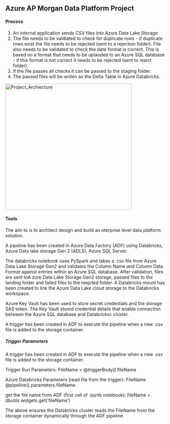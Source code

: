 ## Azure AP Morgan Data Platform Project

#### Process
1) An internal application sends CSV files into Azure Data Lake Storage
2) The file needs to be valdiated to check for duplicate rows - if duplicate rows exist the file needs to be rejected (sent to a rejection folder). File also needs to be validated to check the date format is correct. This is based on a format that needs to be uplaoded to an Azure SQL database - if this format is not correct it needs to be rejected (sent to reject folder).
3) If the file passes all checks it can be passed to the staging folder.
4) The passed files will be writen as the Delta Table in Azure Databricks.

<img width="394" alt="Project_Archiecture" src="https://user-images.githubusercontent.com/67950889/185568589-fe3e1532-6b66-4ca5-aeaf-7f1cea5c520c.png">

#### Tools

The aim to is to architect design and build an nterprise level data platform solution.

A pipeline has been created in Azure Data Factory (ADF) using Databricks, Azure Data lake storage Gen 2 (ADLS), Azure SQL Server. 

The databricks notebook uses PySpark and takes a .csv file from Azure Data Lake Storage Gen2 and validates the Column Name and Column Data Format against entries within an Azure SQL database. After validation, files are sent toA zure Data Lake Storage Gen2 storage, passed files to the landing folder and failed files to the reejcted folder. A Databricks mount has been created to link the Azure Data Lake cloud storage to the Databricks workspace. 

Azure Key Vault has been used to store secret credentials and the storage SAS token. The Key Vault stored credential details that enable connection between the Azure SQL database and Databricksc cluster.

A trigger has been created in ADF to execute the pipeline when a new .csv file is added to the storage container. 

#####  Trigger Parameters
A trigger has been created in ADF to execute the pipeline when a new .csv file is added to the storage container. 

Trigger Run Parameters: FileName = @triggerBody().fileName

Azure Databricks Parameters (read file from the trigger): FileName @pipeline().parameters.fileName

get the file name from ADF (first cell of .ipynb notebook): fileName = dbutils.widgets.get('fileName')

The above ensures the Databricks cluster reads the FileName from the storage container dynamically through the ADF pipeline. 
